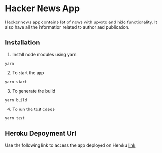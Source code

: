 # Hacker News App

Hacker news app contains list of news with upvote and hide functionality. It also have all the information related to author and publication.

## Installation

1. Install node modules using yarn
```bash
yarn
```
2. To start the app
```bash
yarn start
```
3. To generate the build
```bash
yarn build
```
4. To run the test cases
```bash
yarn test
```
## Heroku Depoyment Url
Use the following link to access the app deployed on Heroku [link](https://hackernews-appreact.herokuapp.com/)

 
